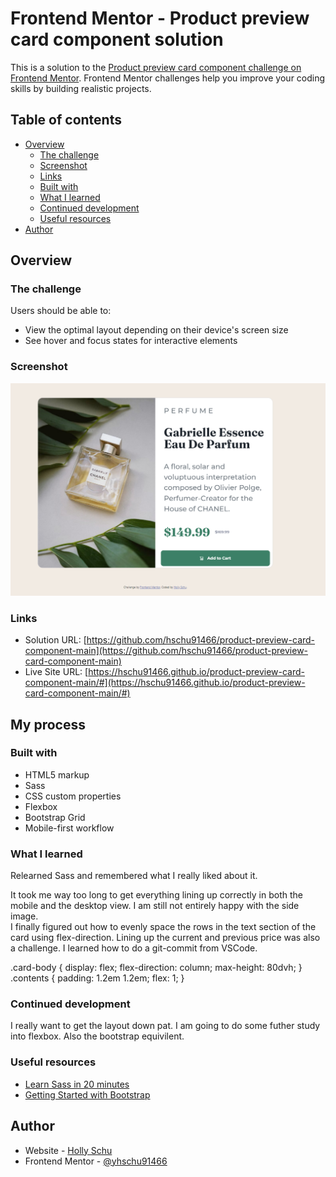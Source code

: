 # Frontend Mentor - Product preview card component solution

This is a solution to the [Product preview card component challenge on Frontend Mentor](https://www.frontendmentor.io/challenges/product-preview-card-component-GO7UmttRfa). Frontend Mentor challenges help you improve your coding skills by building realistic projects. 

## Table of contents

- [Overview](#overview)
  - [The challenge](#the-challenge)
  - [Screenshot](#screenshot)
  - [Links](#links)
  - [Built with](#built-with)
  - [What I learned](#what-i-learned)
  - [Continued development](#continued-development)
  - [Useful resources](#useful-resources)
- [Author](#author)

## Overview

### The challenge

Users should be able to:

- View the optimal layout depending on their device's screen size
- See hover and focus states for interactive elements

### Screenshot

![Design preview for the Product preview card component coding challenge](./design/Screenshot%202023-02-16%20121921.png)

### Links

- Solution URL: [https://github.com/hschu91466/product-preview-card-component-main](https://github.com/hschu91466/product-preview-card-component-main)
- Live Site URL: [https://hschu91466.github.io/product-preview-card-component-main/#](https://hschu91466.github.io/product-preview-card-component-main/#)

## My process

### Built with

- HTML5 markup
- Sass
- CSS custom properties
- Flexbox
- Bootstrap Grid
- Mobile-first workflow

### What I learned

Relearned Sass and remembered what I really liked about it.

It took me way too long to get everything lining up correctly in both the mobile and the desktop view.  I am still not entirely happy with the side image.  
I finally figured out how to evenly space the rows in the text section of the card using flex-direction.  Lining up the current and previous price was also a challenge.
I learned how to do a git-commit from VSCode.

.card-body {
        display: flex;
        flex-direction: column;
        max-height: 80dvh;
    }
    .contents {
        padding: 1.2em 1.2em;
        flex: 1;
    }

### Continued development

I really want to get the layout down pat.  I am going to do some futher study into flexbox.  Also the bootstrap equivilent.

### Useful resources

- [Learn Sass in 20 minutes](https://www.youtube.com/watch?v=Zz6eOVaaelI&t=793s) 
- [Getting Started with Bootstrap](https://getbootstrap.com/docs/5.3/getting-started/introduction/) 

## Author

- Website - [Holly Schu](http://hollyschu.com/)
- Frontend Mentor - [@yhschu91466](https://www.frontendmentor.io/profile/hschu91466)

